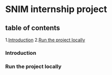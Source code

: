 # SNIM internship project

## table of contents

1.[Introduction](#parag1) 2.[Run the project locally](#parag2)

### Introduction <a name="parag1"></a>

### Run the project locally <a name="parag2"></a>

<!-- ### this was my first application using MERN Stack(MySQL, Express, React, Node)  -->
